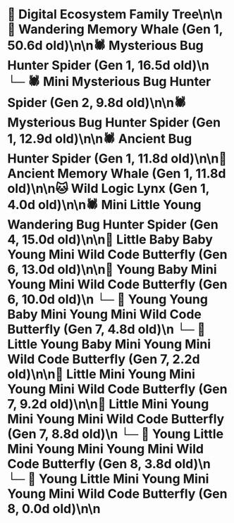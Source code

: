 # 🌳 Digital Ecosystem Family Tree\n\n🐋 Wandering Memory Whale (Gen 1, 50.6d old)\n\n🕷️ Mysterious Bug Hunter Spider (Gen 1, 16.5d old)\n  └─ 🕷️ Mini Mysterious Bug Hunter Spider (Gen 2, 9.8d old)\n\n🕷️ Mysterious Bug Hunter Spider (Gen 1, 12.9d old)\n\n🕷️ Ancient Bug Hunter Spider (Gen 1, 11.8d old)\n\n🐋 Ancient Memory Whale (Gen 1, 11.8d old)\n\n🐱 Wild Logic Lynx (Gen 1, 4.0d old)\n\n🕷️ Mini Little Young Wandering Bug Hunter Spider (Gen 4, 15.0d old)\n\n🦋 Little Baby Baby Young Mini Wild Code Butterfly (Gen 6, 13.0d old)\n\n🦋 Young Baby Mini Young Mini Wild Code Butterfly (Gen 6, 10.0d old)\n  └─ 🦋 Young Young Baby Mini Young Mini Wild Code Butterfly (Gen 7, 4.8d old)\n  └─ 🦋 Little Young Baby Mini Young Mini Wild Code Butterfly (Gen 7, 2.2d old)\n\n🦋 Little Mini Young Mini Young Mini Wild Code Butterfly (Gen 7, 9.2d old)\n\n🦋 Little Mini Young Mini Young Mini Wild Code Butterfly (Gen 7, 8.8d old)\n  └─ 🦋 Young Little Mini Young Mini Young Mini Wild Code Butterfly (Gen 8, 3.8d old)\n  └─ 🦋 Young Little Mini Young Mini Young Mini Wild Code Butterfly (Gen 8, 0.0d old)\n\n